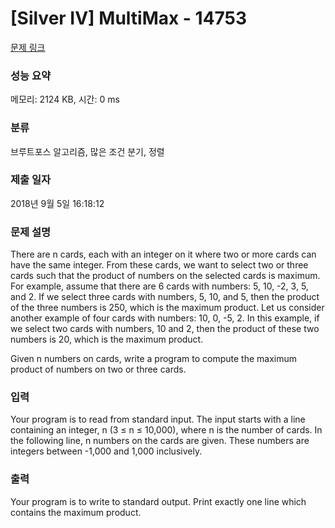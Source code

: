 # [Silver IV] MultiMax - 14753 

[문제 링크](https://www.acmicpc.net/problem/14753) 

### 성능 요약

메모리: 2124 KB, 시간: 0 ms

### 분류

브루트포스 알고리즘, 많은 조건 분기, 정렬

### 제출 일자

2018년 9월 5일 16:18:12

### 문제 설명

<p>There are n cards, each with an integer on it where two or more cards can have the same integer. From these cards, we want to select two or three cards such that the product of numbers on the selected cards is maximum. For example, assume that there are 6 cards with numbers: 5, 10, -2, 3, 5, and 2. If we select three cards with numbers, 5, 10, and 5, then the product of the three numbers is 250, which is the maximum product. Let us consider another example of four cards with numbers: 10, 0, -5, 2. In this example, if we select two cards with numbers, 10 and 2, then the product of these two numbers is 20, which is the maximum product.</p>

<p>Given n numbers on cards, write a program to compute the maximum product of numbers on two or three cards.</p>

### 입력 

 <p>Your program is to read from standard input. The input starts with a line containing an integer, n (3 ≤ n ≤ 10,000), where n is the number of cards. In the following line, n numbers on the cards are given. These numbers are integers between -1,000 and 1,000 inclusively.</p>

### 출력 

 <p>Your program is to write to standard output. Print exactly one line which contains the maximum product.</p>

